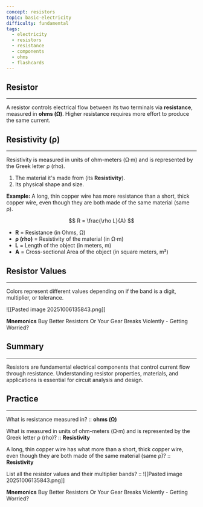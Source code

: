 ```yaml
---
concept: resistors
topic: basic-electricity
difficulty: fundamental
tags:
  - electricity
  - resistors
  - resistance
  - components
  - ohms
  - flashcards
---
```

## Resistor
---
A resistor controls electrical flow between its two terminals via **resistance**, measured in **ohms (Ω)**. Higher resistance requires more effort to produce the same current. 

## Resistivity (ρ)
---
Resistivity is measured in units of ohm-meters (Ω·m) and is represented by the Greek letter ρ (rho).

1. The material it's made from (its **Resistivity**).
2. Its physical shape and size.

**Example:** A long, thin copper wire has more resistance than a short, thick copper wire, even though they are both made of the same material (same ρ).

$$
R = \frac{\rho L}{A}
$$
- **R** = Resistance (in Ohms, Ω)
- **ρ (rho)** = Resistivity of the material (in Ω⋅m)
- **L** = Length of the object (in meters, m)
- **A** = Cross-sectional Area of the object (in square meters, m²)

## Resistor Values
---
Colors represent different values depending on if the band is a digit, multiplier, or tolerance.

![[Pasted image 20251006135843.png]]

**Mnemonics**
Buy Better Resistors Or Your Gear Breaks Violently - Getting Worried?

## Summary
---
Resistors are fundamental electrical components that control current flow through resistance. Understanding resistor properties, materials, and applications is essential for circuit analysis and design.

## Practice
---
What is resistance measured in? ::  **ohms (Ω)**
<!--SR:!2025-10-11,1,228-->

What is measured in units of ohm-meters (Ω·m) and is represented by the Greek letter ρ (rho)? :: **Resistivity**
<!--SR:!2025-10-11,1,228-->

A long, thin copper wire has what more than a short, thick copper wire, even though they are both made of the same material (same ρ)? :: **Resistivity**
<!--SR:!2025-10-11,1,228-->

List all the resistor values and their multiplier bands? :: ![[Pasted image 20251006135843.png]]
<!--SR:!2025-10-11,1,228-->

**Mnemonics**
Buy Better Resistors Or Your Gear Breaks Violently - Getting Worried?

